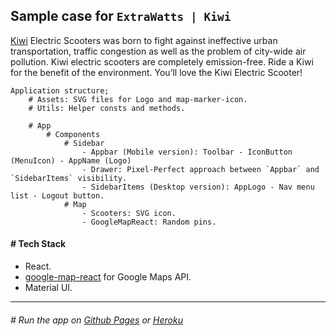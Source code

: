 ## Sample case for `ExtraWatts | Kiwi`
[Kiwi](https://ride.kiwi/) Electric Scooters was born to fight against ineffective urban transportation, traffic congestion as well as the problem of city-wide air pollution. Kiwi electric scooters are completely emission-free. Ride a Kiwi for the benefit of the environment. You’ll love the Kiwi Electric Scooter!

```
Application structure;
    # Assets: SVG files for Logo and map-marker-icon. 
    # Utils: Helper consts and methods.

    # App
        # Components
            # Sidebar
                - Appbar (Mobile version): Toolbar - IconButton (MenuIcon) - AppName (Logo)
                - Drawer: Pixel-Perfect approach between `Appbar` and `SidebarItems` visibility.
                - SidebarItems (Desktop version): AppLogo - Nav menu list - Logout button.
            # Map
                - Scooters: SVG icon.
                - GoogleMapReact: Random pins. 
```

#### # Tech Stack
- React.
- [google-map-react](https://github.com/google-map-react/google-map-react) for Google Maps API.
- Material UI.

---
###### # Run the app on [Github Pages](https://nuri-engin.github.io/ExtraWatts-case/) or [Heroku](https://kiwi-ride.herokuapp.com/) 
